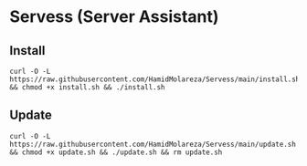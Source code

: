 # Servess (Server Assistant)

## Install

    curl -O -L https://raw.githubusercontent.com/HamidMolareza/Servess/main/install.sh && chmod +x install.sh && ./install.sh

## Update

    curl -O -L https://raw.githubusercontent.com/HamidMolareza/Servess/main/update.sh && chmod +x update.sh && ./update.sh && rm update.sh
